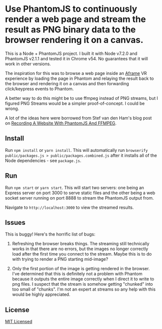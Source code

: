 # Use PhantomJS to continuously render a web page and stream the result as PNG binary data to the browser rendering it on a canvas.

This is a Node + PhantomJS project. I built it with Node v7.2.0 and PhantomJS v2.1.1 and tested it in Chrome v54. No guarantees that it will work in other versions.

The inspiration for this was to browse a web page inside an [Aframe](http://aframe.io) VR experience by loading the page in Phantom and relaying the result back to the browser and rendering it on a canvas and then forwarding click/keypress events to Phantom.

A better way to do this might be to use ffmpeg instead of PNG streams, but I figured PNG Streams would be a simpler proof-of-concept. I could be wrong.

A lot of the ideas here were borrowed from Stef van den Ham's blog post on [Recording A Website With PhantomJS And FFMPEG](http://mindthecode.com/recording-a-website-with-phantomjs-and-ffmpeg/).


## Install

Run `npm install` or `yarn install`. This will automatically run `browserify public/packages.js > public/packages.combined.js` after it installs all of the Node dependencies - see `package.js`.

## Run

Run `npm start` or `yarn start`. This will start two servers: one being an Express server on port 3000 to serve static files and the other being a web socket server running on port 8888 to stream the PhantomJS output from.

Navigate to `http://localhost:3000` to view the streamed results.

## Issues

This is buggy! Here's the horrific list of bugs:

1. Refreshing the browser breaks things. The streaming still technically works in that there are no errors, but the images no longer correctly load after the first time you connect to the stream. Maybe this is to do with trying to render a PNG starting mid-image?

2. Only the first portion of the image is getting rendered in the browser. I've determined that this is definitely not a problem with Phantom because it outputs the entire image correctly when I direct it to write to png files. I suspect that the stream is somehow getting "chunked" into too small of "chunks". I'm not an expert at streams so any help with this would be highly appreciated.

## License

[MIT Licensed](LICENSE)
